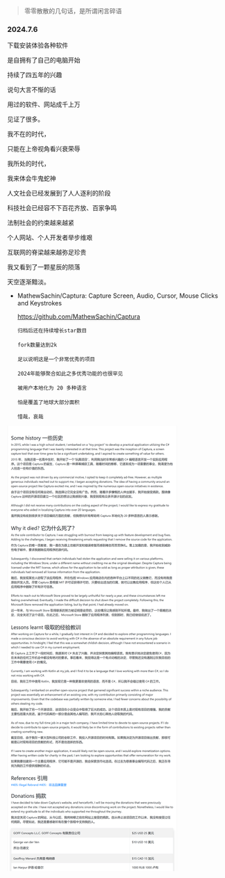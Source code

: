 > 零零散散的几句话，是所谓闲言碎语





### 2024.7.6

下载安装体验各种软件

是自拥有了自己的电脑开始

持续了四五年的兴趣

说句大言不惭的话

用过的软件、网站成千上万

见证了很多。

我不在的时代，

只能在上帝视角看兴衰荣辱

我所处的时代，

我来体会牛鬼蛇神

人文社会已经发展到了人人逐利的阶段

科技社会已经容不下百花齐放、百家争鸣

法制社会的约束越来越紧

个人网站、个人开发者举步维艰

互联网的脊梁越来越弥足珍贵

我又看到了一颗星辰的陨落

天空逐渐黯淡。

- MathewSachin/Captura: Capture Screen, Audio, Cursor, Mouse Clicks and Keystrokes

    https://github.com/MathewSachin/Captura


      归档后还在持续增长star数目

      fork数量达到2k

      足以说明这是一个非常优秀的项目

      2024年能够聚合如此之多优秀功能的也很罕见

      被用户本地化为 20 多种语言

      怕是覆盖了地球大部分面积

      惜哉，哀哉

![alt text](image-1.png)




































